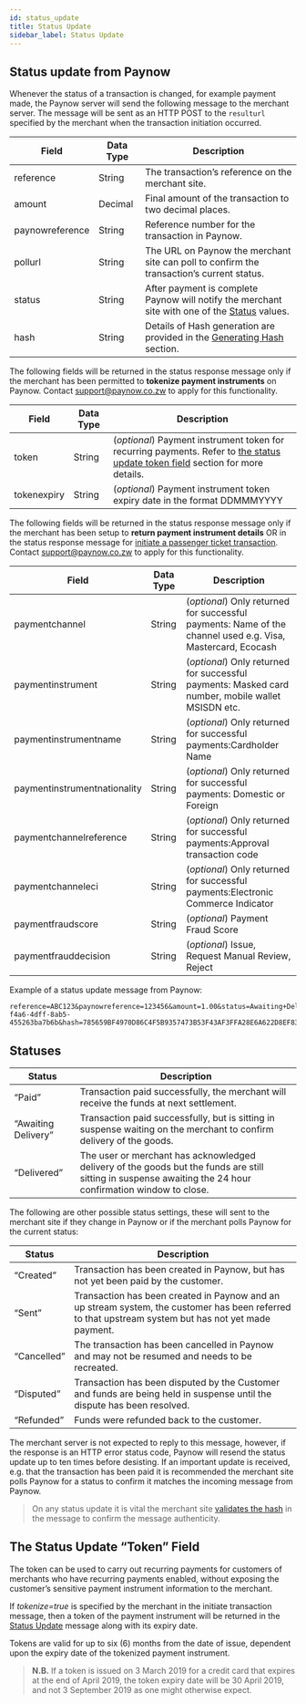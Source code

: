 ```yaml
---
id: status_update
title: Status Update
sidebar_label: Status Update
---
```

## Status update from Paynow
Whenever the status of a transaction is changed, for example payment made, the Paynow server will send the following message to the merchant server. The message will be sent as an HTTP POST to the `resulturl` specified by the merchant when the transaction initiation occurred.


**Field**|**Data Type**|**Description**
-----|-----|-----
reference|String|The transaction’s reference on the merchant site.
amount|Decimal|Final amount of the transaction to two decimal places.
paynowreference|String|Reference number for the transaction in Paynow.
pollurl|String|The URL on Paynow the merchant site can poll to confirm the transaction’s current status. 
status|String|After payment is complete Paynow will notify the merchant site with one of the [Status](#statuses) values.
hash|String|Details of Hash generation are provided in the [Generating Hash](generating_hash.md) section.

The following fields will be returned in the status response message only if the merchant has been permitted to **tokenize payment instruments** on Paynow. Contact support@paynow.co.zw to apply for this functionality.

**Field**|**Data Type**|**Description**
-----|-----|-----
token|String|(*optional*) Payment instrument token for recurring payments. Refer to [the status update token field](#the-status-update-token-field) section for more details.
tokenexpiry|String|(*optional*) Payment instrument token expiry date in the format DDMMMYYYY

The following fields will be returned in the status response message only if the merchant has been setup to **return payment instrument details** OR in the status response message for [initiate a passenger ticket transaction](initiate_ticket_transaction.md). Contact support@paynow.co.zw to apply for this functionality.

**Field**|**Data Type**|**Description**
-----|-----|-----
paymentchannel|String|(*optional*) Only returned for successful payments: Name of the channel used e.g. Visa, Mastercard, Ecocash
paymentinstrument|String|(*optional*) Only returned for successful payments: Masked card number, mobile wallet MSISDN etc.
paymentinstrumentname|String|(*optional*) Only returned for successful payments:Cardholder Name
paymentinstrumentnationality|String|(*optional*) Only returned for successful payments: Domestic or Foreign
paymentchannelreference|String|(*optional*) Only returned for successful payments:Approval transaction code
paymentchanneleci|String|(*optional*) Only returned for successful payments:Electronic Commerce Indicator
paymentfraudscore|String|(*optional*) Payment Fraud Score
paymentfrauddecision|String|(*optional*) Issue, Request Manual Review, Reject

Example of a status update message from Paynow:

```http
reference=ABC123&paynowreference=123456&amount=1.00&status=Awaiting+Delivery&pollurl=https%3A%2F%2Fwww.paynow.co.zw%2FInterface%2FCheckPayment%2F%3Fguid%3D9f24be04-f4a6-4dff-8ab5-455263ba7b6b&hash=785659BF4970D86C4F5B9357473B53F43AF3FFA28E6A622D8EF83B69B68E5464C6BBD0F4187D8C6FB31B71DB3700C415B2434DB8D6F670CDBB809502C339AB3C
```

## Statuses

**Status**|**Description**
-----|-----
“Paid”|Transaction paid successfully, the merchant will receive the funds at next settlement.
“Awaiting Delivery”|Transaction paid successfully, but is sitting in suspense waiting on the merchant to confirm delivery of the goods.
“Delivered”|The user or merchant has acknowledged delivery of the goods but the funds are still sitting in suspense awaiting the 24 hour confirmation window to close.

The following are other possible status settings, these will sent to the merchant site if they change in Paynow or if the merchant polls Paynow for the current status:

**Status**|**Description**
-----|-----
“Created”|Transaction has been created in Paynow, but has not yet been paid by the customer.
“Sent”|Transaction has been created in Paynow and an up stream system, the customer has been referred to that upstream system but has not yet made payment.
“Cancelled”|The transaction has been cancelled in Paynow and may not be resumed and needs to be recreated.
“Disputed”|Transaction has been disputed by the Customer and funds are being held in suspense until the dispute has been resolved.
“Refunded”|Funds were refunded back to the customer.

The merchant server is not expected to reply to this message, however, if the response is an HTTP error status code, Paynow will resend the status update up to ten times before desisting.  If an important update is received, e.g. that the transaction has been paid it is recommended the merchant site polls Paynow for a status to confirm it matches the incoming message from Paynow.

> On any status update it is vital the merchant site [validates the hash](validating_hash.md) in the message to confirm the message authenticity.

## The Status Update “Token” Field
The token can be used to carry out recurring payments for customers of merchants who have recurring payments enabled, without exposing the customer’s sensitive payment instrument information to the merchant.

If *tokenize=true* is specified by the merchant in the initiate transaction message, then a token of the payment instrument will be returned in the [Status Update](#status-update-from-paynow) message along with its expiry date.

Tokens are valid for up to six (6) months from the date of issue, dependent upon the expiry date of the tokenized payment instrument.

>**N.B.** If a token is issued on 3 March 2019 for a credit card that expires at the end of April 2019, the token expiry date will be 30 April 2019, and not 3 September 2019 as one might otherwise expect.